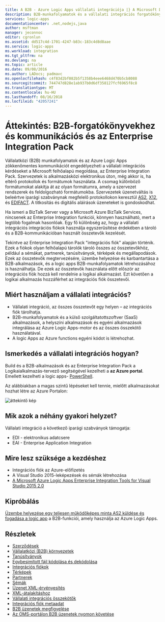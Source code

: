 ```yaml
---
title: A B2B - Azure Logic Apps vállalati integrációja |} A Microsoft Docs
description: B2B-munkafolyamatok és a vállalati integrációs forgatókönyvek támogatása a logic apps és az Enterprise Integration Pack
services: logic-apps
documentationcenter: .net,nodejs,java
author: msftman
manager: jeconnoc
editor: cgronlun
ms.assetid: dd517c4d-1701-4247-b83c-183c4d8d8aae
ms.service: logic-apps
ms.workload: integration
ms.tgt_pltfrm: na
ms.devlang: na
ms.topic: article
ms.date: 09/08/2016
ms.author: LADocs; padmavc
ms.openlocfilehash: c4f83d2bf082b5f1358b4eee6468d470b5cb8088
ms.sourcegitcommit: 744747d828e1ab937b0d6df358127fcf6965f8c8
ms.translationtype: MT
ms.contentlocale: hu-HU
ms.lasthandoff: 08/16/2018
ms.locfileid: "42057241"
---
```

# <a name="overview-b2b-scenarios-and-communication-with-the-enterprise-integration-pack"></a>Áttekintés: B2B-forgatókönyvekhez és kommunikációs és az Enterprise Integration Pack

Vállalatközi (B2B) munkafolyamatok és az Azure Logic Apps zökkenőmentes kommunikációt engedélyezheti a vállalati integrációs kérdéseket a Microsoft felhőalapú megoldása, az Enterprise Integration Pack. Szervezetek is alkalmazásközi elektronikus úton, még akkor is, ha eltérő protokollok és formátumok használata. A csomag különböző formátumokat alakítja át az olyan formátumra, amely a szervezet rendszerek és feldolgozható formátumokba. Szervezetek üzenetváltás is beleértve iparági szabványnak megfelelő protokollokon keresztül [AS2](../logic-apps/logic-apps-enterprise-integration-as2.md), [X12](logic-apps-enterprise-integration-x12.md), és [EDIFACT](../logic-apps/logic-apps-enterprise-integration-edifact.md). A titkosítás és digitális aláírások üzeneteket is gondoskodhat.

Ha ismeri a BizTalk Server vagy a Microsoft Azure BizTalk Services, nincsenek az Enterprise Integration funkciói, könnyen használható, mert a legtöbb fogalmak hasonlóak. Egy fő különbség az, hogy a vállalati integrációs integrációs fiókok használja egyszerűsítése érdekében a tároló és a B2B-kommunikációban használt összetevők kezelését. 

Tekintve az Enterprise Integration Pack "integrációs fiók" alapján történik. Ezek a fiókok olyan felhőalapú tárolók tároló összes az összetevőkhöz, például a sémákat, partnerek, tanúsítványok, térképek és megállapodások. Ezek az összetevők megtervezésére, üzembe helyezése és karbantartása a B2B-alkalmazások, és a logic apps B2B-munkafolyamatok létrehozásához is használhatja. De ezek az összetevők használata előtt először az integrációs fiók hozzá kell rendelnie a logikai alkalmazást. Ezt követően a logikai alkalmazás hozzáférhet az integrációs fiók összetevői.

## <a name="why-should-you-use-enterprise-integration"></a>Miért használjam a vállalati integrációs?

* Vállalati integráció, az összes összetevőt egy helyen – az integrációs fiók tárolhatja.
* B2B-munkafolyamatok és a külső szolgáltatottszoftver (SaaS) alkalmazások, a helyszíni alkalmazások és egyéni alkalmazások integrálása az Azure Logic Apps-motor és az összes összekötő használatával.
* A logic Apps az Azure functions egyéni kódot is létrehozhat.

## <a name="how-to-get-started-with-enterprise-integration"></a>Ismerkedés a vállalati integrációs hogyan?

Build és a B2B-alkalmazások és az Enterprise Integration Pack a Logikaialkalmazás-tervező segítségével kezelheti a **az Azure portal**. Emellett kezelheti a logic apps- [PowerShell](https://docs.microsoft.com/powershell/module/azurerm.logicapp "Logic apps PowerShell").

Az alábbiakban a magas szintű lépéseket kell tennie, mielőtt alkalmazásokat hozhat létre az Azure Portalon:

![áttekintő kép](media/logic-apps-enterprise-integration-overview/overview-0.png)  

## <a name="what-are-some-common-scenarios"></a>Mik azok a néhány gyakori helyzet?

Vállalati integráció a következő iparági szabványok támogatja:

* EDI - elektronikus adatcsere
* EAI - Enterprise Application Integration

## <a name="heres-what-you-need-to-get-started"></a>Mire lesz szüksége a kezdéshez

* Integrációs fiók az Azure-előfizetés
* A Visual Studio 2015-leképezések és sémák létrehozása
* [A Microsoft Azure Logic Apps Enterprise Integration Tools for Visual Studio 2015 2.0](https://aka.ms/vsmapsandschemas)  

## <a name="try-it-now"></a>Kipróbálás

[Üzembe helyezése egy teljesen működőképes minta AS2 küldése és fogadása a logic app](https://github.com/Azure/azure-quickstart-templates/tree/master/201-logic-app-as2-send-receive) a B2B-funkciói, amely használja az Azure Logic Apps.

## <a name="learn-more"></a>Részletek
* [Szerződések](../logic-apps/logic-apps-enterprise-integration-agreements.md "megismerheti a vállalati integrációs szerződések")
* [Vállalatközi (B2B) környezetek](../logic-apps/logic-apps-enterprise-integration-b2b.md "megtudhatja, hogyan hozhat létre a Logic apps B2B-funkciókkal ")  
* [Tanúsítványok](logic-apps-enterprise-integration-certificates.md "megismerheti a vállalati integrációs tanúsítványokat")
* [Egybesimított fájl kódolása és dekódolása](logic-apps-enterprise-integration-flatfile.md "megtudhatja, hogyan kódolhat és dekódolhat egybesimított fájl tartalma")  
* [Integrációs fiókok](../logic-apps/logic-apps-enterprise-integration-accounts.md "megismerheti a integrációs fiókok")
* [Térképek](../logic-apps/logic-apps-enterprise-integration-maps.md "megismerheti a vállalati integrációs térképek")
* [Partnerek](logic-apps-enterprise-integration-partners.md "megismerheti a vállalati integrációs partnerek")
* [Sémák](logic-apps-enterprise-integration-schemas.md "megismerheti a vállalati integrációs sémák")
* [Üzenet XML-érvényesítés](logic-apps-enterprise-integration-xml.md "megtudhatja, hogyan érvényesítheti az XML-üzenetek a Logic apps használatával")
* [XML-átalakításhoz](logic-apps-enterprise-integration-transform.md "megismerheti a vállalati integrációs térképek")
* [Vállalati integrációs összekötők](../connectors/apis-list.md "további tudnivalók az enterprise integration pack-összekötők")
* [Integrációs fiók metaadat](../logic-apps/logic-apps-enterprise-integration-metadata.md "további információ az integrációs fiók metaadatok")
* [B2B üzenetek megfigyelése](logic-apps-monitor-b2b-message.md "B2B-üzenetek monitorozásával kapcsolatos további információkért")
* [Az OMS-portálon B2B üzenetek nyomon követése](logic-apps-track-b2b-messages-omsportal.md "tudjon meg többet az OMS-portálon B2B üzenetek nyomon követése")


